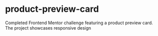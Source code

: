 # product-preview-card
Completed Frontend Mentor challenge featuring a product preview card. The project showcases responsive design
